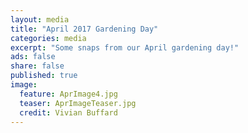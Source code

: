 ```yaml
---
layout: media
title: "April 2017 Gardening Day"
categories: media
excerpt: "Some snaps from our April gardening day!"
ads: false
share: false
published: true
image:
  feature: AprImage4.jpg
  teaser: AprImageTeaser.jpg
  credit: Vivian Buffard
---
```


